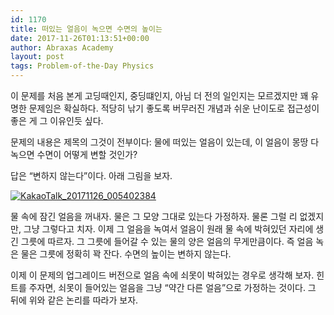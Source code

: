 ```yaml
---
id: 1170
title: 떠있는 얼음이 녹으면 수면의 높이는
date: 2017-11-26T01:13:51+00:00
author: Abraxas Academy
layout: post
tags: Problem-of-the-Day Physics
---
```

이 문제를 처음 본게 고딩때인지, 중딩떄인지, 아님 더 전의 일인지는 모르겠지만 꽤 유명한 문제임은 확실하다. 적당히 낚기 좋도록 버무러진 개념과 쉬운 난이도로 접근성이 좋은 게 그 이유인듯 싶다. 

문제의 내용은 제목의 그것이 전부이다: 물에 떠있는 얼음이 있는데, 이 얼음이 몽땅 다 녹으면 수면이 어떻게 변할 것인가?

 

 

 

 

 

 

 

 

 

 

 

 

 

 

답은 “변하지 않는다”이다. 아래 그림을 보자. 

[![KakaoTalk_20171126_005402384](https://farm5.staticflickr.com/4556/37749183765_abe60775df_c.jpg)](https://www.flickr.com/gp/152463819@N08/iD87V2)

물 속에 잠긴 얼음을 꺼내자. 물은 그 모양 그대로 있는다 가정하자. 물론 그럴 리 없겠지만, 그냥 그렇다고 치자. 이제 그 얼음을 녹여서 얼음이 원래 물 속에 박혀있던 자리에 생긴 그릇에 따르자.  그 그릇에 들어갈 수 있는 물의 양은 얼음의 무게만큼이다. 즉 얼음 녹은 물은 그릇에 정확히 꽉 잔다. 수면의 높이는 변하지 않는다.

이제 이 문제의 업그레이드 버전으로 얼음 속에 쇠못이 박혀있는 경우로 생각해 보자. 힌트를 주자면, 쇠못이 들어있는 얼음을 그냥 “약간 다른 얼음”으로 가정하는 것이다. 그 뒤에 위와 같은 논리를 따라가 보자.